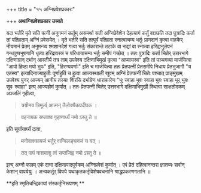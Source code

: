 +++
title = "१५ अग्निप्रवेशप्रकारः"

+++
**अथाग्निप्रवेशप्रकार उच्यते**

यदा भर्तरि मृते सति पत्नी अनुगमनं कर्तुम् असमर्था सती अग्निप्रेवेशेन देहत्यागं कर्तुं वाञ्छति तदा पुत्रादिः कर्ता तां पतिव्रताम् अग्निं प्रवेसयेत् । मृते भर्तरि सति तत्पूर्वं पतिव्रता स्नात्वाचम्य भर्तुः प्राणदानं कृत्वा वाहकैर् नीयमानं प्रेतम् अनुमन्त्र्य श्मशानदेशं गत्वा भर्तुः संकारान्ते तटाके वा नद्यां वा स्नात्वा हरिद्रानुलेपनं गन्धपुष्पभूषणानि धृत्वा हरिद्रावस्त्रं च परिधायाचम्य भर्तुः समीपं गच्छेत् । ततः पुत्रादिः कर्ता चितेर् उत्तरभागे दक्षिणाग्रान् दर्भान् आस्तीर्य तत्र ताम् उपवेश्य दक्षिणाभिमुखं कृत्वा "आप्यायस्व" इति तां पञ्चगव्या मार्जयित्वा "आपो हिष्ठा मयो भुवः" इति, "हिरण्यवर्णाः" इति च मार्जयित्वा ततः प्रेतपत्नीं प्रेतसमीपे निधाय प्रेतभुजागौ "य एतस्य" इत्यादिनाज्याहुतीः पूर्णाहुतिं च हुत्वा आज्यस्थालीं स्रुवम् अग्निं प्रेतपत्नीं चितेः पश्चात् प्राङ्मुखम् उपवेश्य पुनर् आज्यम् आनीय तस्याः शिरसि दर्भाग्रेण धाराकारेण "भूः स्वाहा भुवः स्वाहा भुवः स्वाहा भूर् भुवः सुवः स्वाहा" इत्य् आज्यहोमं कुर्यात् । ततः प्रेतपत्नी चितेर् उत्तरभागे दक्षिणाभिमुखी स्थित्वा साक्षतोदकम् अञ्जलिं गृहीत्वा,

> त्रयीमय त्रिमूर्त्य् आत्मन् तैलोक्यैकप्रदीपक ।

> ग्रहनायक सप्ताश्व गृहाणार्ध्यं नमो ऽस्तु ते ॥

इति सूर्यायार्घ्यं दत्वा,

> मनोवाक्कायजं भर्तुर् वाग्विलङ्घनजं च यत् ।

> तत् पापं नाशयाशु त्वं सप्तजिह्व नमो ऽस्तु ते ॥

इत्य् अग्नौ फलम् एकं दत्वा दक्षिणापादपूर्वकम् अग्निप्रवेशं कुर्यात् । एवं प्रेतं दहित्वानन्तरा ज्ञातव्यः सर्वान् केशान् वापयेयुः । अन्यकर्तुर् विषये यथाकृतकर्तृविशेषवचनानि श्राद्धप्रकरणगतानि ॥

**इति स्मृतिचन्द्रिकायां संस्कर्तृनिरूपणम् **
